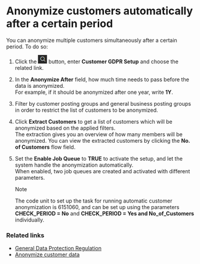 # Anonymize customers automatically after a certain period

You can anonymize multiple customers simultaneously after a certain period. To do so:

1. Click the ![Lightbulb that opens the Tell Me feature](../../../images/Icons/Lightbulb_icon.png "Tell Me what you want to do") button, enter **Customer GDPR Setup** and choose the related link.
2. In the **Anonymize After** field, how much time needs to pass before the data is anonymized.     
   For example, if it should be anonymized after one year, write **1Y**.
3. Filter by customer posting groups and general business posting groups in order to restrict the list of customers to be anonymized. 
4. Click **Extract Customers** to get a list of customers which will be anonymized based on the applied filters.    
   The extraction gives you an overview of how many members will be anonymized. You can view the extracted customers by clicking the **No. of Customers** flow field.
5. Set the **Enable Job Queue** to **TRUE** to activate the setup, and let the system handle the anonymization automatically.      
   When enabled, two job queues are created and activated with different parameters. 

   > [!Note]
   > The code unit to set up the task for running automatic customer anonymization is 6151060, and can be set up using the parameters **CHECK_PERIOD = No** and **CHECK_PERIOD = Yes and No_of_Customers** individually.

### Related links

- [General Data Protection Regulation](../intro.md)
- [Anonymize customer data](/public/retail/gdpr/howto/anonymize-customer-data.md)